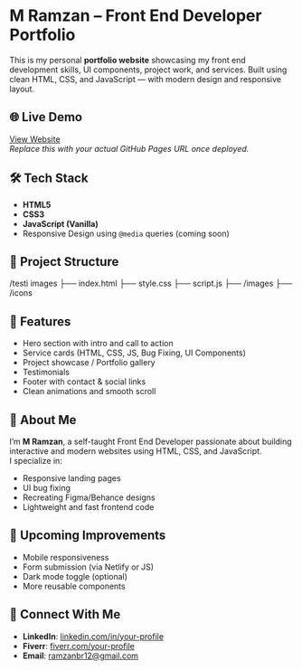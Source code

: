 # M Ramzan – Front End Developer Portfolio

This is my personal **portfolio website** showcasing my front end development skills, UI components, project work, and services. Built using clean HTML, CSS, and JavaScript — with modern design and responsive layout.

## 🌐 Live Demo

[View Website](https://riditdriver.github.io/M-Ramzan-Front-End-developer-/)  
*Replace this with your actual GitHub Pages URL once deployed.*

## 🛠️ Tech Stack

- **HTML5**
- **CSS3**
- **JavaScript (Vanilla)**
- Responsive Design using `@media` queries (coming soon)

## 📁 Project Structure

/testi images ├── index.html ├── style.css ├── script.js ├── /images ├── /icons

## 📱 Features

- Hero section with intro and call to action
- Service cards (HTML, CSS, JS, Bug Fixing, UI Components)
- Project showcase / Portfolio gallery
- Testimonials
- Footer with contact & social links
- Clean animations and smooth scroll

## 💼 About Me

I’m **M Ramzan**, a self-taught Front End Developer passionate about building interactive and modern websites using HTML, CSS, and JavaScript.  
I specialize in:

- Responsive landing pages  
- UI bug fixing  
- Recreating Figma/Behance designs  
- Lightweight and fast frontend code  

## 🔧 Upcoming Improvements

- Mobile responsiveness
- Form submission (via Netlify or JS)
- Dark mode toggle (optional)
- More reusable components

## 🔗 Connect With Me

- **LinkedIn**: [linkedin.com/in/your-profile](https://linkedin.com)
- **Fiverr**: [fiverr.com/your-profile](https://fiverr.com)
- **Email**: ramzanbr12@gmail.com
